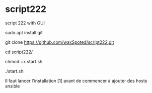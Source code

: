 # script222
script 222 with GUI 

sudo apt install git

git clone https://github.com/waxSpoted/script222.git

cd script222/

chmod +x start.sh

./start.sh

Il faut lancer l'installation [1] avant de commencer à ajouter des hosts ansible
